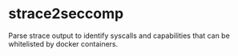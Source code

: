 # strace2seccomp
Parse strace output to identify syscalls and capabilities that can be whitelisted by docker containers. 
